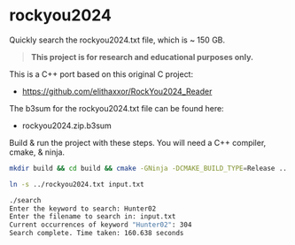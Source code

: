 # rockyou2024
Quickly search the rockyou2024.txt file, which is ~ 150 GB.

> **This project is for research and educational purposes only.**
> 
This is a C++ port based on this original C project:
- https://github.com/elithaxxor/RockYou2024_Reader

The b3sum for the rockyou2024.txt file can be found here:
- rockyou2024.zip.b3sum

Build & run the project with these steps.  You will need a C++ compiler, cmake, & ninja.

```bash
mkdir build && cd build && cmake -GNinja -DCMAKE_BUILD_TYPE=Release .. && ninja

ln -s ../rockyou2024.txt input.txt

./search
Enter the keyword to search: Hunter02
Enter the filename to search in: input.txt
Current occurrences of keyword "Hunter02": 304
Search complete. Time taken: 160.638 seconds
```